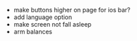 - make buttons higher on page for ios bar?
- add language option
- make screen not fall asleep
- arm balances